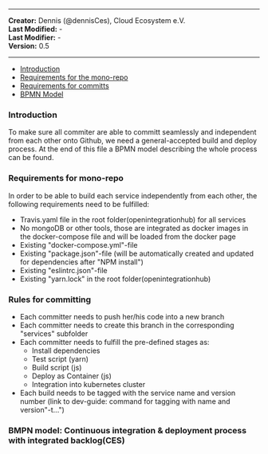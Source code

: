 
---

**Creator:** Dennis (@dennisCes), Cloud Ecosystem e.V. <br>
**Last Modified:** - <br>
**Last Modifier:** - <br>
**Version:** 0.5  <br>

---

<!-- TOC depthFrom:1 depthTo:6 withLinks:1 updateOnSave:1 orderedList:0 -->

- [Introduction](#introduction)
- [Requirements for the mono-repo](#requirements-for-the-mono-repo)
- [Requirements for committs](#requirements-for-committs)
- [BPMN Model](#bpmn-model)

<!-- /TOC -->

### Introduction

To make sure all commiter are able to committ seamlessly and independent from each other onto Github, we need a general-accepted build and deploy process. At the end of this file a BPMN model describing the whole process can be found. <br>


### Requirements for mono-repo

In order to be able to build each service independently from each other, the following requirements need to be fulfilled:

* Travis.yaml file in the root folder(openintegrationhub) for all services
* No mongoDB or other tools, those are integrated as docker images in the docker-compose file and will be loaded from the docker page
* Existing "docker-compose.yml"-file
* Existing "package.json"-file (will be automatically created and updated for dependencies after "NPM install")
* Existing "eslintrc.json"-file
* Existing "yarn.lock" in the root folder(openintegrationhub)


### Rules for committing 

* Each committer needs to push her/his code into a new branch
* Each committer needs to create this branch in the corresponding "services" subfolder
* Each committer needs to fulfill the pre-defined stages as:
  - Install dependencies
  - Test script (yarn)
  - Build script (js)
  - Deploy as Container (js)
  - Integration into kubernetes cluster
* Each build needs to be tagged with the service name and version number (link to dev-guide: command for tagging with name and version"-t...")
  
  
### BMPN model: Continuous integration & deployment process with integrated backlog(CES)



